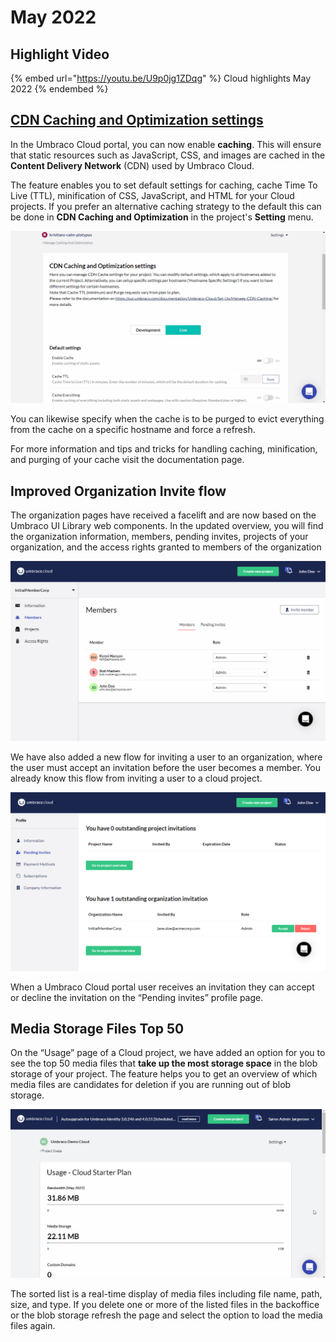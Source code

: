 # May 2022

## Highlight Video

{% embed url="https://youtu.be/U9p0jg1ZDqg" %}
Cloud highlights May 2022
{% endembed %}

## [CDN Caching and Optimization settings](../../set-up/project-settings/manage-cdn-caching.md)

In the Umbraco Cloud portal, you can now enable **caching**. This will ensure that static resources such as JavaScript, CSS, and images are cached in the **Content Delivery Network** (CDN) used by Umbraco Cloud.

The feature enables you to set default settings for caching, cache Time To Live (TTL), minification of CSS, JavaScript, and HTML for your Cloud projects. If you prefer an alternative caching strategy to the default this can be done in **CDN Caching and Optimization** in the project's **Setting** menu.

![CDCachingAndOptimization](../images/CDCachingAndOptimization.gif)

You can likewise specify when the cache is to be purged to evict everything from the cache on a specific hostname and force a refresh.

For more information and tips and tricks for handling caching, minification, and purging of your cache visit the documentation page.

## Improved Organization Invite flow

The organization pages have received a facelift and are now based on the Umbraco UI Library web components. In the updated overview, you will find the organization information, members, pending invites, projects of your organization, and the access rights granted to members of the organization

![Members](../images/Members.png)

We have also added a new flow for inviting a user to an organization, where the user must accept an invitation before the user becomes a member. You already know this flow from inviting a user to a cloud project.

![PendingOrgInvite](../images/PendingOrgInvite.png)

When a Umbraco Cloud portal user receives an invitation they can accept or decline the invitation on the “Pending invites” profile page.

## Media Storage Files Top 50

On the “Usage” page of a Cloud project, we have added an option for you to see the top 50 media files that **take up the most storage space** in the blob storage of your project. The feature helps you to get an overview of which media files are candidates for deletion if you are running out of blob storage.

![Top50MediaFiles](../images/Top50MediaFiles.gif)

The sorted list is a real-time display of media files including file name, path, size, and type. If you delete one or more of the listed files in the backoffice or the blob storage refresh the page and select the option to load the media files again.

